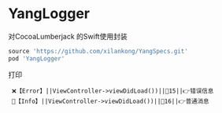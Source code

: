 # YangLogger

对CocoaLumberjack 的Swift使用封装

```ruby
source 'https://github.com/xilankong/YangSpecs.git'
pod 'YangLogger'
```



打印

```
 ❌【Error】||ViewController->viewDidLoad())||🍌15||👉错误信息
 🐳【Info】||ViewController->viewDidLoad())||🍌16||👉普通消息
```

